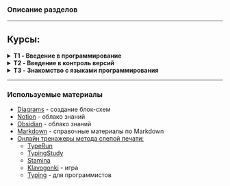 ### Описание разделов ###
----------
## Курсы:

<details><summary><b>T1 - Введение в программирование</b></summary><blockquote>
    <details><summary><u>Лекции</u></summary><blockquote>
        <li>T1L1 - Урок 1. Что такое программирование и языки программирования <b>{решения на python}</b></li>
        <li>T1L2 - Урок 2. Базовые алгоритмы и массив как структура данных <b>{решение на javascript + html + Блок-схема}</b></li>
        <li>T1L3 - Урок 3. Сложность и стоимость алгоритмов <b>{.java}</b></li>
    </blockquote></details>
    <details><summary><u>Семинары</u></summary><blockquote>
        <li>T1S1 - Урок 1. Создаём и записываем свои первые алгоритмы <b>{Блок-схемы + .py}</b></li>
        <li>T1S2 - Урок 2. Решаем задачи с массивами <b>{Блок-схемы + .java}</b></li>
        <li>T1S3 - Урок 3. Сравниваем разные алгоритмы решения задач <b>{Блок-схемы + псевдокод}</b></li>
    </blockquote>
    </details>
    <i>Изучение алгоритмов, блок схем, псевдокода. Папка *T1. Пробуем реализацию алгоритмов с помощью:
        <ul><li>python</li>
        <li>java</li>
        <li>javascript+html+css</li></ul></i>
</blockquote></details>

<details><summary><b>T2 - Введение в контроль версий</b></summary><blockquote>
    <details><summary><U>Лекции</u></summary><blockquote>
        <li>T2L1 - Урок 1. Знакомство с контролем версий <b>{команды Git}</b></li>
        <li>T2L2 - Урок 2. Установка и настройка системы контроля версий <b>{Синтаксис Markdown + новые команды Git}</b></li>
        <li>T2L3 - Урок 3. Углубляемся в контроль версий <b>{Принцип работы с удаленными репозиториями}</b></li>
    </blockquote></details>
    <details><summary><u>Семинары</u></summary><blockquote>
        <li>T2S1 - Урок 1. Первое использование контроля версий <b>{Установка, настройка, основные комманды Git}</b></li>
        <li>T2S2 - Урок 2. Второе использование контроля версий <b>{Продолжаем изучать Git}</b></li>
        <li>T2S3 - Урок 3. Работа с удалёнными репозиториями <b>{Fork, pull request}</b></li>
    </blockquote>
    </details>
    <details><summary><u>Ссылки</u></summary><blockquote>
        <li><a href="https://vimeo.com/showcase/5616060">Видео-скринкасты Git</a></li>
        <li><a href="https://drive.google.com/file/d/1oM6gS9rVMlnDim8KnLshgSjBByb1OKlG/view?usp=sharing">"Git для профессионального программиста", книга-руководство (Чакон С., Штрауб Б.) [2016 год]</a></li>
        <li><a href="https://learngitbranching.js.org/?locale=ru_RU">Интерактивный учебник Git</a></li>
    </blockquote>
    </details>
    <i>Знакомимся с контролем версии Git (установка, настройка, комманды управления). Работаем с локальными и удаленными репозиториями. Изучаем GitHub, коммандная работа, Fork, pull request. </i>
</blockquote></details>

<details><summary><b>T3 - Знакомство с языками программирования</b></summary><blockquote>
    <details><summary><U>Лекции</u></summary><blockquote>
        <li><a href="https://github.com/mgrom-dev/gb/tree/main/T3/T3L1">[T3L1]</a> - Урок 1. Введение</li>
        <li><a href="https://github.com/mgrom-dev/gb/tree/main/T3/T3L2">[T3L2]</a> - Урок 2. Массивы</li>
        <li><a href="https://github.com/mgrom-dev/gb/tree/main/T3/T3L3">[T3L3]</a> - Урок 3. Функции</li>
    </blockquote></details>
    <details><summary><u>Семинары</u></summary><blockquote>
        <li><a href="https://github.com/mgrom-dev/gb/tree/main/T3/T3S1">[T3S1]</a> - Урок 1. Введение</li>
        <li><a href="https://github.com/mgrom-dev/gb/tree/main/T3/T3S2">[T3S2]</a> - Урок 2. Простые Алгоритмы</li>
        <li><a href="https://github.com/mgrom-dev/gb/tree/main/T3/T3S3">[T3S3]</a> - Урок 3. Массивы</li>
    </blockquote>
    </details>
    <i>Знакомимся с языком программирования С#. </i>
</blockquote></details>

----------
### Используемые материалы ###
- [Diagrams](https://app.diagrams.net/) - создание блок-схем
- [Notion](https://www.notion.so/) - облако знаний
- [Obsidian](https://obsidian.md/) - облако знаний
- [Markdown](https://learn.microsoft.com/ru-ru/contribute/content/markdown-reference) - справочные материалы по Markdown
- <u>Онлайн тренажеры метода слепой печати:</u>
    - [TypeRun](https://typerun.top/#rus_basic)
    - [TypingStudy](https://www.typingstudy.com/ru)
    - [Stamina](https://stamina-online.com/ru)
    - [Klavogonki](https://klavogonki.ru/) - игра
    - [Typing](https://typing.io/) - для программистов